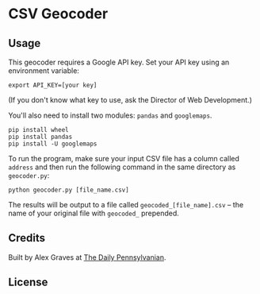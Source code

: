 CSV Geocoder
================

Usage
---------------

This geocoder requires a Google API key. Set your API key using an environment variable:
```shell
export API_KEY=[your key]
```
(If you don't know what key to use, ask the Director of Web Development.)

You'll also need to install two modules: `pandas` and `googlemaps`.
```shell
pip install wheel
pip install pandas
pip install -U googlemaps
```

To run the program, make sure your input CSV file has a column called `address` and then run the following command in the same directory as `geocoder.py`:
```shell
python geocoder.py [file_name.csv]
```

The results will be output to a file called `geocoded_[file_name].csv` – the name of your original file with `geocoded_` prepended.

Credits
-------

Built by Alex Graves at [The Daily Pennsylvanian](https://thedp.com).

License
-------
